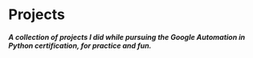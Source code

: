 # Projects
##### A collection of projects I did while pursuing the Google Automation in Python certification, for practice and fun.
